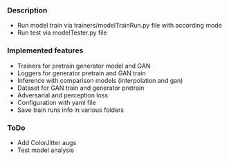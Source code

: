 ### Description
* Run model train via trainers/modelTrainRun.py file with according mode
* Run test via modelTester.py file

### Implemented features
- Trainers for pretrain generator model and GAN 
- Loggers for generator pretrain and GAN train
- Inference with comparison models (interpolation and gan)
- Dataset for GAN train and generator pretrain
- Adversarial and perception loss
- Configuration with yaml file
- Save train runs info in various folders 

### ToDo

- Add ColorJitter augs
- Test model analysis